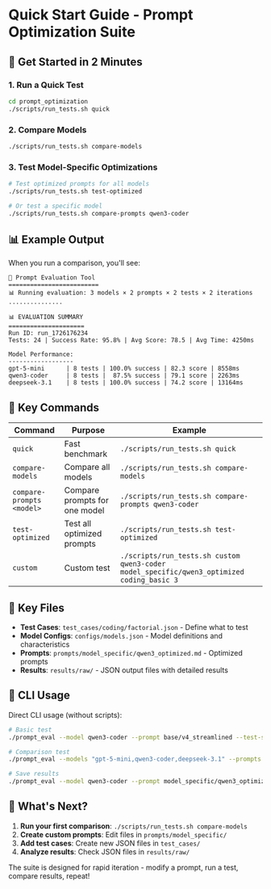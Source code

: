 # Quick Start Guide - Prompt Optimization Suite

## 🚀 Get Started in 2 Minutes

### 1. Run a Quick Test
```bash
cd prompt_optimization
./scripts/run_tests.sh quick
```

### 2. Compare Models 
```bash
./scripts/run_tests.sh compare-models
```

### 3. Test Model-Specific Optimizations
```bash
# Test optimized prompts for all models
./scripts/run_tests.sh test-optimized

# Or test a specific model
./scripts/run_tests.sh compare-prompts qwen3-coder
```

## 📊 Example Output

When you run a comparison, you'll see:

```
🧪 Prompt Evaluation Tool
=========================
📊 Running evaluation: 3 models × 2 prompts × 2 tests × 2 iterations
...............

📊 EVALUATION SUMMARY
=====================
Run ID: run_1726176234
Tests: 24 | Success Rate: 95.8% | Avg Score: 78.5 | Avg Time: 4250ms

Model Performance:
------------------
gpt-5-mini      | 8 tests | 100.0% success | 82.3 score | 8558ms
qwen3-coder     | 8 tests |  87.5% success | 79.1 score | 2263ms  
deepseek-3.1    | 8 tests | 100.0% success | 74.2 score | 13164ms
```

## 🎯 Key Commands

| Command | Purpose | Example |
|---------|---------|---------|
| `quick` | Fast benchmark | `./scripts/run_tests.sh quick` |
| `compare-models` | Compare all models | `./scripts/run_tests.sh compare-models` |
| `compare-prompts <model>` | Compare prompts for one model | `./scripts/run_tests.sh compare-prompts qwen3-coder` |
| `test-optimized` | Test all optimized prompts | `./scripts/run_tests.sh test-optimized` |
| `custom` | Custom test | `./scripts/run_tests.sh custom qwen3-coder model_specific/qwen3_optimized coding_basic 3` |

## 📁 Key Files

- **Test Cases**: `test_cases/coding/factorial.json` - Define what to test
- **Model Configs**: `configs/models.json` - Model definitions and characteristics  
- **Prompts**: `prompts/model_specific/qwen3_optimized.md` - Optimized prompts
- **Results**: `results/raw/` - JSON output files with detailed results

## 🔧 CLI Usage

Direct CLI usage (without scripts):

```bash
# Basic test
./prompt_eval --model qwen3-coder --prompt base/v4_streamlined --test-suite coding_basic

# Comparison test  
./prompt_eval --models "gpt-5-mini,qwen3-coder,deepseek-3.1" --prompts "base/v4_streamlined,model_specific/qwen3_optimized" --test-suite coding_basic --iterations 2 --verbose

# Save results
./prompt_eval --model qwen3-coder --prompt model_specific/qwen3_optimized --test-suite coding_basic --output my_test.json
```

## 🎯 What's Next?

1. **Run your first comparison**: `./scripts/run_tests.sh compare-models`
2. **Create custom prompts**: Edit files in `prompts/model_specific/`  
3. **Add test cases**: Create new JSON files in `test_cases/`
4. **Analyze results**: Check JSON files in `results/raw/`

The suite is designed for rapid iteration - modify a prompt, run a test, compare results, repeat!
